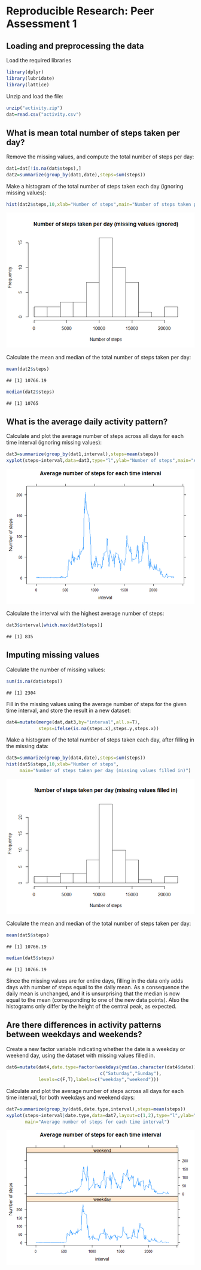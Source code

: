 # Reproducible Research: Peer Assessment 1


## Loading and preprocessing the data
Load the required libraries

```r
library(dplyr)
library(lubridate)
library(lattice)
```

Unzip and load the file:

```r
unzip("activity.zip")
dat=read.csv("activity.csv")
```

## What is mean total number of steps taken per day?
Remove the missing values, and compute the total number of steps per day:

```r
dat1=dat[!is.na(dat$steps),]
dat2=summarize(group_by(dat1,date),steps=sum(steps))
```

Make a histogram of the total number of steps taken each day (ignoring missing values):

```r
hist(dat2$steps,10,xlab="Number of steps",main="Number of steps taken per day (missing values ignored)")
```

![](PA1_template_files/figure-html/unnamed-chunk-4-1.png)<!-- -->

Calculate the mean and median of the total number of steps taken per day:

```r
mean(dat2$steps)
```

```
## [1] 10766.19
```

```r
median(dat2$steps)
```

```
## [1] 10765
```



## What is the average daily activity pattern?
Calculate and plot the average number of steps across all days for each time interval (ignoring missing values):

```r
dat3=summarize(group_by(dat1,interval),steps=mean(steps))
xyplot(steps~interval,data=dat3,type="l",ylab="Number of steps",main="Average number of steps for each time interval")
```

![](PA1_template_files/figure-html/unnamed-chunk-6-1.png)<!-- -->

Calculate the interval with the highest average number of steps:

```r
dat3$interval[which.max(dat3$steps)]
```

```
## [1] 835
```



## Imputing missing values

Calculate the number of missing values:

```r
sum(is.na(dat$steps))
```

```
## [1] 2304
```

Fill in the missing values using the average number of steps for the given time interval, and store the result in a new dataset:

```r
dat4=mutate(merge(dat,dat3,by="interval",all.x=T),
            steps=ifelse(is.na(steps.x),steps.y,steps.x))
```

Make a histogram of the total number of steps taken each day, after filling in the missing data:

```r
dat5=summarize(group_by(dat4,date),steps=sum(steps))
hist(dat5$steps,10,xlab="Number of steps",
     main="Number of steps taken per day (missing values filled in)")
```

![](PA1_template_files/figure-html/unnamed-chunk-10-1.png)<!-- -->

Calculate the mean and median of the total number of steps taken per day:

```r
mean(dat5$steps)
```

```
## [1] 10766.19
```

```r
median(dat5$steps)
```

```
## [1] 10766.19
```

Since the missing values are for entire days, filling in the data only adds days with number of steps equal to the daily mean. As a consequence the daily mean is unchanged, and it is unsurprising that the median is now equal to the mean (corresponding to one of the new data points). Also the histograms only differ by the height of the central peak, as expected.


## Are there differences in activity patterns between weekdays and weekends?
Create a new factor variable indicating whether the date is a weekday or weekend day, using the dataset with missing values filled in.

```r
dat6=mutate(dat4,date.type=factor(weekdays(ymd(as.character(dat4$date)))%in%
                                   c("Saturday","Sunday"),
            levels=c(F,T),labels=c("weekday","weekend")))
```

Calculate and plot the average number of steps across all days for each time interval, for both weekdays and weekend days:

```r
dat7=summarize(group_by(dat6,date.type,interval),steps=mean(steps))
xyplot(steps~interval|date.type,data=dat7,layout=c(1,2),type="l",ylab="Number of steps",
       main="Average number of steps for each time interval")
```

![](PA1_template_files/figure-html/unnamed-chunk-13-1.png)<!-- -->






